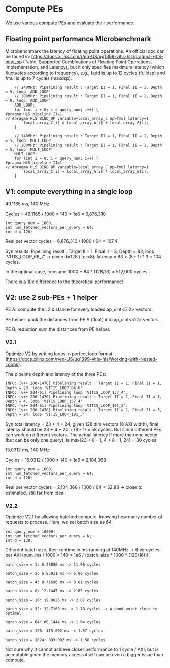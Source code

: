 # Compute PEs

We use various compute PEs and evaluate their performance.

## Floating point performance Microbenchmark

Microbenchmark the latency of floating point operations. An official doc can be found in: https://docs.xilinx.com/r/en-US/ug1399-vitis-hls/pragma-HLS-bind_op (Table: Supported Combinations of Floating Point Operations, Implementation, and Latency), but it only specifies maximum latency (which fluctuates according to frequency), e.g., fadd is up to 12 cycles (fulldsp) and fmul is up to 7 cycles (maxdsp).

```
	// 140MHz: Pipelining result : Target II = 1, Final II = 1, Depth = 5, loop 'ADD_LOOP'
	// 200MHz: Pipelining result : Target II = 1, Final II = 1, Depth = 8, loop 'ADD_LOOP'
	ADD_LOOP:	
	for (int i = 0; i < query_num; i++) {
#pragma HLS pipeline II=1
// #pragma HLS BIND_OP variable=local_array_C op=fmul latency=1
		local_array_C[i] = local_array_A[i] + local_array_B[i];	
	}

	// 140MHz: Pipelining result : Target II = 1, Final II = 1, Depth = 5, loop 'MULT_LOOP'
	// 200MHz: Pipelining result : Target II = 1, Final II = 1, Depth = 5, loop 'MULT_LOOP'
	MULT_LOOP:
	for (int i = 0; i < query_num; i++) {
#pragma HLS pipeline II=1
// #pragma HLS BIND_OP variable=local_array_C op=fmul latency=1
		local_array_C[i] = local_array_A[i] * local_array_B[i];
	}
```


## V1: compute everything in a single loop

49.1165 ms, 140 MHz

Cycles = 49.1165 / 1000 * 140 * 1e6 = 6,876,310

```
int query_num = 1000;
int num_fetched_vectors_per_query = 64;
int d = 128;
```

Real per vector cycles = 6,876,310 / 1000 / 64 = 107.4

Syn results:  Pipelining result : Target II = 1, Final II = 3, Depth = 83, loop 'VITIS_LOOP_68_7' -> given d=128 (iter=8), latency = 83 + (8 - 1) * 3 = 104 cycles.

In the optimal case, consume 1000 * 64 * (128/16) = 512,000 cycles

There is a 10x difference to the theoretical performance!

## V2: use 2 sub-PEs + 1 helper

PE A: compute the L2 distance for every loaded ap_uint<512> vectors.

PE helper: pack the distances from PE A (float) into ap_uint<512> vectors.

PE B: reduction sum the distances from PE helper. 

### V2.1

Optimize V2 by writing loops in perfect loop format (https://docs.xilinx.com/r/en-US/ug1399-vitis-hls/Working-with-Nested-Loops). 


The pipeline depth and latency of the three PEs:

```
INFO: [v++ 200-1470] Pipelining result : Target II = 1, Final II = 1, Depth = 23, loop 'VITIS_LOOP_84_6'
INFO: [v++ 204-61] Pipelining loop 'VITIS_LOOP_137_4'.
INFO: [v++ 200-1470] Pipelining result : Target II = 1, Final II = 1, Depth = 4, loop 'VITIS_LOOP_137_4'
INFO: [v++ 204-61] Pipelining loop 'VITIS_LOOP_191_3'.
INFO: [v++ 200-1470] Pipelining result : Target II = 1, Final II = 3, Depth = 24, loop 'VITIS_LOOP_191_3'
```

Syn total latency = 23 + 4 + 24, given 128 dim vectors (8 AXI width), final latency should be 23 + 4 + 24 + (8 - 1) = 58 cycles. But since different PEs can work on different vectors. The actual latency if more than one vector (but can be only one query), is max(23 + 8 - 1, 4 + 8 - 1, 24) = 30 cycles

15.0312 ms, 140 MHz

Cycles = 15.0312 / 1000 * 140 * 1e6 = 2,104,368

```
int query_num = 1000;
int num_fetched_vectors_per_query = 64;
int d = 128;
```

Real per vector cycles = 2,104,368 / 1000 / 64 = 32.88 -> close to estimated, still far from ideal.


### V2.2 

Optimize V2.1 by allowing batched compute, knowing how many number of requests to process. Here, we set batch size as 64


```
int query_num = 10000;
int num_fetched_vectors_per_query = N;
int d = 128;
```

Different batch size, their runtime in ms running at 140MHz -> their cycles per AXI (num_ms / 1000 * 140 * 1e6 / (batch_size * 1000 * (128/16))).

```
batch_size = 1: 6.28856 ms -> 11.00 cycles

batch_size = 2: 6.85911 ms -> 6.00 cycles

batch_size = 4: 8.71696 ms -> 3.81 cycles

batch_size = 8: 12.1445 ms -> 2.65 cycles

batch_size = 16: 19.0025 ms -> 2.07 cycles

batch_size = 32: 32.7169 ms -> 1.78 cycles -> A good point close to optimal

batch_size = 64: 60.1444 ms -> 1.64 cycles

batch_size = 128: 115.002 ms -> 1.57 cycles

batch_size = 1024: 883.002 ms -> 1.50 cycles
```

Not sure why it cannot achieve closer performance to 1 cycle / AXI, but is acceptable given the memory access itself can be even a bigger issue than compute.